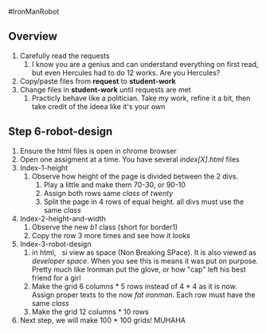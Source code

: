 #IronManRobot

## Overview
1. Carefully read the requests 
    1. I know you are a genius and can understand everything on first read, but even Hercules had to do 12 works. Are you Hercules?
1. Copy/paste files from **request** to **student-work**
1. Change files in **student-work** until requests are met
    1. Practicly behave like a politician. Take my work, refine it a bit, then take credit of the ideea like it's your own

## Step 6-robot-design

1. Ensure the html files is open in chrome browser
1. Open one assigment at a time. You have several *index[X].html* files
1. Index-1-height
    1. Observe how height of the page is divided between the 2 divs.
        1. Play a little and make them 70-30, or 90-10
        1. Assign both rows same *class* of *twenty*
        1. Split the page in 4 rows of equal height. all divs must use the same *class*
1. Index-2-height-and-width
    1. Observe the new *b1* class (short for border1)
    1. Copy the row 3 more times and see how it looks
1. Index-3-robot-design
    1. in html, *&nbsp;* si view as space (Non Breaking SPace). It is also viewed as *developer space*. When you see this is means it was put on purpose. Pretty much like Ironman put the glove, or how "cap" left his best friend for a girl
    1. Make the grid 6 columns * 5 rows instead of 4 * 4 as it is now. Assign proper texts to the now *fat ironman*. Each row must have the same *class*
    1. Make the grid 12 columns * 10 rows
1. Next step, we will make 100 * 100 grids! MUHAHA
